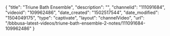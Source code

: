 {
    "title": "Triune Bath Ensemble",
    "description": "",
    "channelid": "111091684",
    "videoid": "109962486",
    "date_created": "1502517544",
    "date_modified": "1504049175",
    "type": "captivate",
    "layout": "channelVideo",
    "url": "\/bbbusa-latest-videos\/triune-bath-ensemble-2-notes\/111091684-109962486"
}